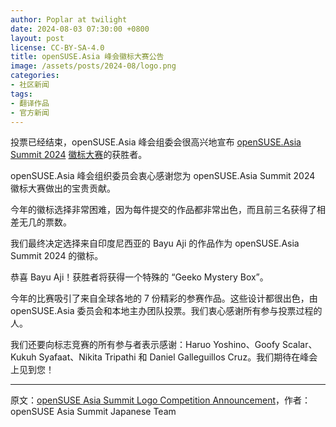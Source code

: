 ```yaml
---
author: Poplar at twilight
date: 2024-08-03 07:30:00 +0800
layout: post
license: CC-BY-SA-4.0
title: openSUSE.Asia 峰会徽标大赛公告
image: /assets/posts/2024-08/logo.png
categories:
- 社区新闻
tags:
- 翻译作品
- 官方新闻
---
```


投票已经结束，openSUSE.Asia 峰会组委会很高兴地宣布 [openSUSE.Asia Summit 2024] [徽标大赛]的获胜者。

[openSUSE.Asia Summit 2024]: https://events.opensuse.org/conferences/oSAS24/
[徽标大赛]: https://news.opensuse.org/2024/05/22/openSUSE-Asia-2024-CFL//

openSUSE.Asia 峰会组织委员会衷心感谢您为 openSUSE.Asia Summit 2024 徽标大赛做出的宝贵贡献。

今年的徽标选择非常困难，因为每件提交的作品都非常出色，而且前三名获得了相差无几的票数。

我们最终决定选择来自印度尼西亚的 Bayu Aji 的作品作为 openSUSE.Asia Summit 2024 的徽标。

恭喜 Bayu Aji！获胜者将获得一个特殊的 “Geeko Mystery Box”。

今年的比赛吸引了来自全球各地的 7 份精彩的参赛作品。这些设计都很出色，由 openSUSE.Asia 委员会和本地主办团队投票。我们衷心感谢所有参与投票过程的人。

我们还要向标志竞赛的所有参与者表示感谢：Haruo Yoshino、Goofy Scalar、Kukuh Syafaat、Nikita Tripathi 和 Daniel Galleguillos Cruz。我们期待在峰会上见到您！

----

原文：[openSUSE Asia Summit Logo Competition Announcement](https://news.opensuse.org/2024/08/02/os-asia-summit-logo-winner/)，作者：openSUSE Asia Summit Japanese Team